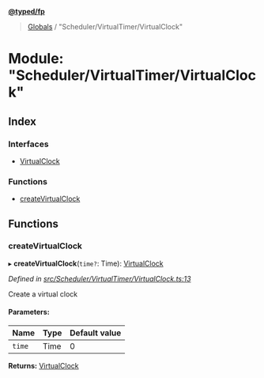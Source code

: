 **[@typed/fp](../README.md)**

> [Globals](../globals.md) / "Scheduler/VirtualTimer/VirtualClock"

# Module: "Scheduler/VirtualTimer/VirtualClock"

## Index

### Interfaces

* [VirtualClock](../interfaces/_scheduler_virtualtimer_virtualclock_.virtualclock.md)

### Functions

* [createVirtualClock](_scheduler_virtualtimer_virtualclock_.md#createvirtualclock)

## Functions

### createVirtualClock

▸ **createVirtualClock**(`time?`: Time): [VirtualClock](../interfaces/_scheduler_virtualtimer_virtualclock_.virtualclock.md)

*Defined in [src/Scheduler/VirtualTimer/VirtualClock.ts:13](https://github.com/TylorS/typed-fp/blob/6ccb290/src/Scheduler/VirtualTimer/VirtualClock.ts#L13)*

Create a virtual clock

#### Parameters:

Name | Type | Default value |
------ | ------ | ------ |
`time` | Time | 0 |

**Returns:** [VirtualClock](../interfaces/_scheduler_virtualtimer_virtualclock_.virtualclock.md)
